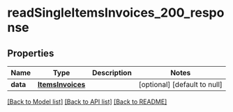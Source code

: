 # readSingleItemsInvoices_200_response

## Properties
Name | Type | Description | Notes
------------ | ------------- | ------------- | -------------
**data** | [**ItemsInvoices**](.md) |  | [optional] [default to null]

[[Back to Model list]](../README.md#documentation-for-models) [[Back to API list]](../README.md#documentation-for-api-endpoints) [[Back to README]](../README.md)


